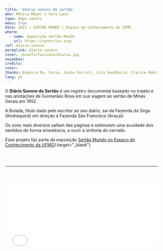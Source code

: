 ```yaml
---
title: 'diário sonoro do sertão'
who: Mônica Meyer e Sara Lana
type: mapa sonoro
menu: true
data: 2021 | SERTÃO MUNDO | Espaço do Conhecimento da UFMG
where: 
  - name: Exposição Sertão Mundo
    url: https://seresrios.org/
ref: diario-sonoro
permalink: diario-sonoro
cover: /assets/favicons/diario.jpg
swipebox: 
credits: 
cover: 
thanks: Diomira Ma. Faria, Junia Ferrari, Lila Gaudêncio, Clarice Rodrigues, Aroldo Gonçalves dos Reis, Cristian Bryan Alves lucena, Dieter Heidemann, Elisa Lana, Eva Campos de Moura, Félix Blume, Ideal José, João Miguel Martins Fernandes, José Antônio Vicente de Souza, José Maria de Castro Matos, Lidijane Gonçalves dos Reis, Lucas Ferrari, Makely Ka, Maria de Fátima Coelho e Castro, Maria Eduarda Alves Fernandes Reis, Milce Aparecida Vieira de Sousa e Freitas, Pedro Lucas Alves dos Santos, Raimundo Alves,  Rosa Maria Coelho, Semei Cantinho da Criança, Uiara Sabrina Miranda, Walison Júnior Gonçalves dos Reis e Wislene Alves Soares Reis
lang: pt
---
```



O **Diário Sonoro do Sertão** é um registro documental baseado no trajeto e nas anotações de Guimarães Rosa em sua viagem ao sertão de Minas Gerais em 1952.

A Boiada, título dado pelo escritor ao seu diário, sai da Fazenda da Sirga (Andrequicé) em direção à Fazenda São Francisco (Araçaí).

Os sons mais diversos saltam das páginas e estimulam uma acuidade dos sentidos de forma sinestésica, a ouvir a sinfonia do cerrado.
<br>


Esse projeto faz parte da exposição [Sertão Mundo no Espaço do Conhecimento da UFMG](../diario-sonoro-sertao){:target="_blank"}

<br><br>
  
---
  
<br><br>
  <div class="video-wrapper video-wrapper-16x9" style="width:100%">
   <iframe src="../diario-sonoro-sertao" height="200" width="100%" style="border:0px; background-color: transparent"></iframe>
  </div>
